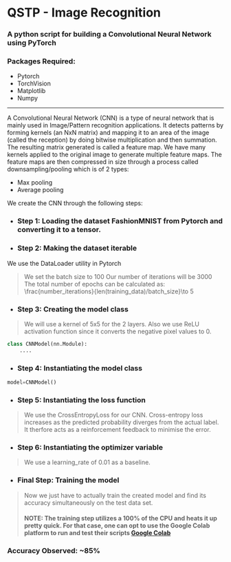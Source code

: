 # QSTP - Image Recognition
### A python script for building a Convolutional Neural Network using PyTorch

### Packages Required:
- Pytorch
- TorchVision
- Matplotlib
- Numpy

---

A Convolutional Neural Network (CNN) is a type of neural network that is mainly used in Image/Pattern recognition applications. 
It detects patterns by forming kernels (an NxN matrix) and mapping it to an area of the image (called the reception) by doing bitwise multiplication and then summation. The resulting matrix generated is called a feature map. We have many kernels applied to the original image to generate multiple feature maps. The feature maps are then compressed in size through a process called downsampling/pooling which is of 2 types:
- Max pooling
- Average pooling

We create the CNN through the following steps:
- ### Step 1: Loading the dataset FashionMNIST from Pytorch and converting it to a tensor.
- ### Step 2: Making the dataset iterable
We use the DataLoader utility in Pytorch
> We set the batch size to 100
> Our number of iterations will be 3000
> The total number of epochs can be calculated as: \frac{number_iterations}{len(training_data)/batch_size}\to 5
- ### Step 3: Creating the model class
>We will use a kernel of 5x5 for the 2 layers. Also we use ReLU activation function since it converts the negative pixel values to 0.
> 
```python
class CNNModel(nn.Module):
    ....
```
- ### Step 4: Instantiating the model class
> 
```python
model=CNNModel()
```
- ### Step 5: Instantiating the loss function
>We use the CrossEntropyLoss for our CNN. Cross-entropy loss increases as the predicted probability diverges from the actual label. It therfore acts as a reinforcement feedback to minimise the error.

- ### Step 6: Instantiating the optimizer variable
>We use a learning_rate of 0.01 as a baseline.
- ### Final Step: Training the model 
>Now we just have to actually train the created model and find its accuracy simultaneously on the test data set.
>#### NOTE: The training step utilizes a 100% of the CPU and heats it up pretty quick. For that case, one can opt to use the Google Colab platform to run and test their scripts [Google Colab](https://colab.research.google.com)

### Accuracy Observed: ~85%




